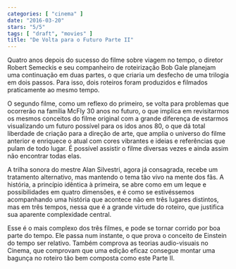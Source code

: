 ```yaml
---
categories: [ "cinema" ]
date: "2016-03-20"
stars: "5/5"
tags: [ "draft", "movies" ]
title: "De Volta para o Futuro Parte II"
---
```

Quatro anos depois do sucesso do filme sobre viagem no tempo, o diretor Robert Semeckis e seu companheiro de roteirização Bob Gale planejam uma continuação em duas partes, o que criaria um desfecho de uma trilogia em dois passos. Para isso, dois roteiros foram produzidos e filmados praticamente ao mesmo tempo.

O segundo filme, como um reflexo do primeiro, se volta para problemas que ocorrerão na família McFly 30 anos no futuro, o que implica em revisitarmos os mesmos conceitos do filme original com a grande diferença de estarmos visualizando um futuro possível para os idos anos 80, o que dá total liberdade de criação para a direção de arte, que amplia o universo do filme anterior e enriquece o atual com cores vibrantes e ideias e referências que pulam de todo lugar. É possível assistir o filme diversas vezes e ainda assim não encontrar todas elas.

A trilha sonora do mestre Alan Silvestri, agora já consagrada, recebe um tratamento alternativo, mas mantendo o tema tão vivo na mente dos fãs. A história, a princípio idêntica à primeira, se abre como em um leque e possibilidades em quatro dimensões, e é como se estivéssemos acompanhando uma história que acontece não em três lugares distintos, mas em três tempos, nessa que é a grande virtude do roteiro, que justifica sua aparente complexidade central.

Esse é o mais complexo dos três filmes, e pode se tornar corrido por boa parte do tempo. Ele passa num instante, o que prova o conceito de Einstein do tempo ser relativo. Também comprova as teorias audio-visuais no Cinema, que comprovam que uma edição eficaz consegue montar uma bagunça no roteiro tão bem composta como este Parte II.

